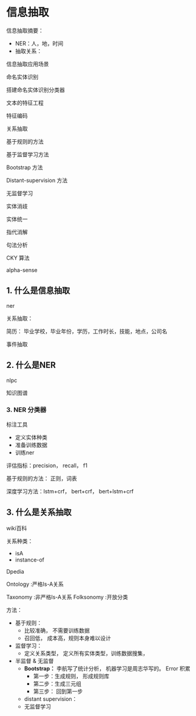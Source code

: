 # 信息抽取

信息抽取摘要：

- NER：人，地，时间
- 抽取关系：

信息抽取应用场景

命名实体识别

搭建命名实体识别分类器

文本的特征工程

特征编码

关系抽取

基于规则的方法

基于监督学习方法

Bootstrap 方法

Distant-supervision 方法

无监督学习

实体消歧

实体统一

指代消解

句法分析

CKY 算法

alpha-sense





## 1. 什么是信息抽取

ner

关系抽取：

 简历： 毕业学校，毕业年份，学历，工作时长，技能，地点，公司名

事件抽取

## 2. 什么是NER

nlpc

知识图谱

### 3. NER 分类器

标注工具

- 定义实体种类
- 准备训练数据
- 训练ner



评估指标：precision， recall， f1



基于规则的方法： 正则，词表

深度学习方法：lstm+crf， bert+crf， bert+lstm+crf

## 3. 什么是关系抽取

wiki百科

关系种类：

- isA
- instance-of



Dpedia



Ontology :严格Is-A关系 

Taxonomy :非严格Is-A关系 Folksonomy :开放分类



方法：

- 基于规则：
  - 比较准确， 不需要训练数据
  - 召回低， 成本高，规则本身难以设计
- 监督学习：
  - 定义关系类型， 定义所有实体类型，训练数据搜集，
- 半监督 & 无监督
  - **Bootstrap：** 李航写了统计分析， 机器学习是周志华写的。 Error 积累
    - 第一步：生成规则， 形成规则库
    - 第二步：生成三元组
    - 第三步： 回到第一步
  - distant supervision：
  - 无监督学习


